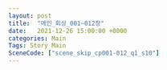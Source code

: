 ```yaml
---
layout: post
title:  "메인_회상_001~012장"
date:   2021-12-26 15:00:00 +0000
categories: Main
Tags: Story Main
SceneCode: ["scene_skip_cp001-012_q1_s10"]
---
```

